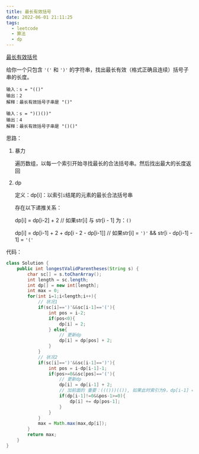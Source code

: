 ```yaml
---
title: 最长有效括号
date: 2022-06-01 21:11:25
tags:
  - leetcode
  - 算法
  - dp
---
```


[最长有效括号](https://leetcode.cn/problems/longest-valid-parentheses/)

给你一个只包含 `'('` 和 `')'` 的字符串，找出最长有效（格式正确且连续）括号子串的长度。

```
输入：s = "(()"
输出：2
解释：最长有效括号子串是 "()"

输入：s = ")()())"
输出：4
解释：最长有效括号子串是 "()()"
```



思路：

1. 暴力

   遍历数组，以每一个索引开始寻找最长的合法括号串。然后找出最大的长度返回

2. dp

   定义：dp[i]：以索引`i`结尾的元素的最长合法括号串

   存在以下递推关系：

   dp[i] = dp[i-2] + 2  // 如果str[i] 与 str[i - 1] 为：`()`

   dp[i] = dp[i-1] + 2 + dp[i - 2 - dp[i-1]]  // 如果str[i] = `')'` && str[i - dp[i-1] - 1] = `'('`

代码：

```java
class Solution {
    public int longestValidParentheses(String s) {
        char sc[] = s.toCharArray();
        int length = sc.length;
        int dp[] = new int[length];
        int max = 0;
        for(int i=1;i<length;i++){
            // 状况1
            if(sc[i]==')'&&sc[i-1]=='('){
                int pos = i-2;
                if(pos<0){
                    dp[i] = 2;
                } else{
                    // 更新dp
                    dp[i] = dp[pos] + 2;
                }
            }
            // 状况2
            if(sc[i]==')'&&sc[i-1]==')'){
                int pos = i-dp[i-1]-1;
                if(pos>=0&&sc[pos]=='('){
                    // 更新dp
                    dp[i] = dp[i-1] + 2;
                    // 加前面的 重要：((()))(()), 如果此时索引为9，dp[i-1] = 2 (), 前面需要加的就是((()))
                    if(dp[i-1]!=0&&pos-1>=0){
                        dp[i] += dp[pos-1];
                    }
                }
            }
            max = Math.max(max,dp[i]);
        }
        return max;
    }
}
```

